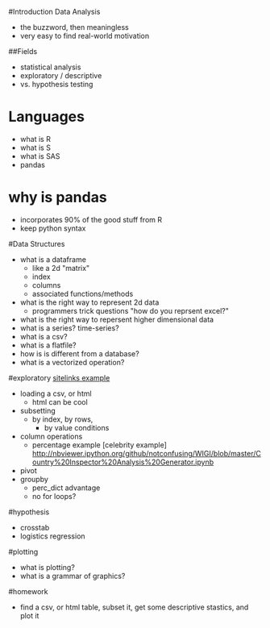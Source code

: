 #Introduction Data Analysis

+ the buzzword, then meaningless
+ very easy to find real-world motivation

##Fields

+ statistical analysis
+ exploratory / descriptive
+ vs. hypothesis testing

# Languages
+ what is R
+ what is S
+ what is SAS
+ pandas


# why is pandas
+ incorporates 90% of the good stuff from R
+ keep python syntax


#Data Structures
+ what is a dataframe
	+ like a 2d "matrix"
	+ index
	+ columns
	+ associated functions/methods
+ what is the right way to represent 2d data
	+ programmers trick questions "how do you reprsent excel?"
+ what is the right way to repersent higher dimensional data
+ what is a series? time-series?
+ what is a csv?
+ what is a flatfile?
+ how is is different from a database?
+ what is a vectorized operation?

#exploratory
[sitelinks example](http://nbviewer.ipython.org/github/notconfusing/WIGI/blob/master/Sitelinks%20Exmaple.ipynb)
+ loading a csv, or html
	+ html can be cool
+ subsetting
	+ by index, by rows,
		+ by value conditions
+ column operations
	+ percentage example
[celebrity example] http://nbviewer.ipython.org/github/notconfusing/WIGI/blob/master/Country%20Inspector%20Analysis%20Generator.ipynb
+ pivot
+ groupby
	+ perc_dict advantage
	+ no for loops?

#hypothesis

+ crosstab
+ logistics regression

#plotting
+ what is plotting?
+ what is a grammar of graphics?

#homework
+ find a csv, or html table, subset it, get some descriptive stastics, and plot it 
